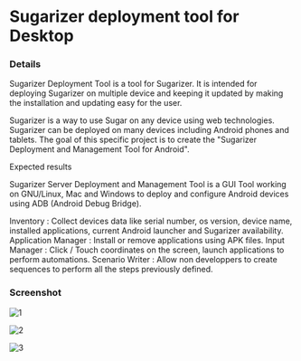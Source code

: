 # Sugarizer deployment tool for Desktop

### Details

Sugarizer Deployment Tool is a tool for Sugarizer. It is intended for deploying Sugarizer on multiple device and keeping it updated by making the installation and updating easy for the user.

Sugarizer is a way to use Sugar on any device using web technologies. Sugarizer can be deployed on many devices including Android phones and tablets. The goal of this specific project is to create the "Sugarizer Deployment and Management Tool for Android".

Expected results

Sugarizer Server Deployment and Management Tool is a GUI Tool working on GNU/Linux, Mac and Windows to deploy and configure Android devices using ADB (Android Debug Bridge).

Inventory : Collect devices data like serial number, os version, device name, installed applications, current Android launcher and Sugarizer availability.
Application Manager : Install or remove applications using APK files.
Input Manager : Click / Touch coordinates on the screen, launch applications to perform automations.
Scenario Writer : Allow non developpers to create sequences to perform all the steps previously defined.

### Screenshot

![1](https://i.gyazo.com/bd2017b8f02426e8d2a85745d94829f4.png)

![2](https://i.gyazo.com/07639bc85c7c9bf87a2a0bac30b1c114.png)

![3](https://i.gyazo.com/cc88f0a55be0c9551c3a42313d3dad11.png)
